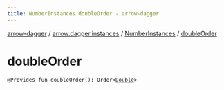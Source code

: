 ```yaml
---
title: NumberInstances.doubleOrder - arrow-dagger
---
```


[arrow-dagger](../../index.html) / [arrow.dagger.instances](../index.html) / [NumberInstances](index.html) / [doubleOrder](./double-order.html)

# doubleOrder

`@Provides fun doubleOrder(): Order<`[`Double`](https://kotlinlang.org/api/latest/jvm/stdlib/kotlin/-double/index.html)`>`